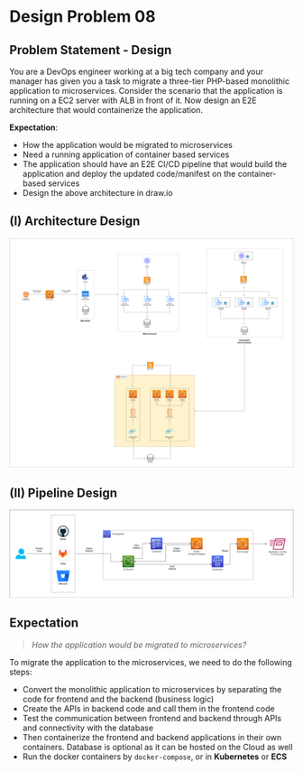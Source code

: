 
# Design Problem 08

## Problem Statement - Design

You are a DevOps engineer working at a big tech company and your manager has given you a task to migrate a three-tier PHP-based monolithic application to microservices. Consider the scenario that the application is running on a EC2 server with ALB in front of it. Now design an E2E architecture that would containerize the application.

**Expectation**:

* How the application would be migrated to microservices
* Need a running application of container based services
* The application should have an E2E CI/CD pipeline that would build the application and deploy the updated code/manifest on the container-based services
* Design the above architecture in draw.io 



## (I) Architecture Design
![Monotlithic to Microservices architecture](public/images/DesignProblem08a.png)

## (II) Pipeline Design
![Codepipeline architecture](public/images/DesignProblem08b.png)

## Expectation
> _How the application would be migrated to microservices?_

To migrate the application to the microservices, we need to do the following steps:

- Convert the monolithic application to microservices by separating the code for frontend and the backend (business logic)
- Create the APIs in backend code and call them in the frontend code
- Test the communication between frontend and backend through APIs and connectivity with the database
- Then containerize the frontend and backend applications in their own containers. Database is optional as it can be hosted on the Cloud as well
- Run the docker containers by `docker-compose`, or in **Kubernetes** or **ECS**